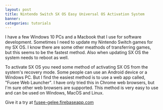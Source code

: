 ```yaml
---
layout: post
title: Nintendo Switch SX OS Easy Universal OS Activation System
banner:
categories: tutorials
---
```


I have a few Windows 10 PCs and a Macbook that I use for software development. Sometimes I need to update my Nintendo Switch games for my SX OS. I know there are some other meathods of transferring games, but this seems to be the fastest method. Also when updating SX OS the system needs to reboot as well.

To activate SX OS you need some method of activating SX OS from the system's recovery mode. Some people can use an Android device or a Windows PC. But I find the easiest method is to use a web app called, "Fusee Web Launcher". I have only tried this in Chrome web browsers, but I'm sure other web browsers are supported. This method is very easy to use and can be used on Windows, MacOS and Linux.

Give it a try at <a href="https://fusee-gelee.firebaseapp.com" target="_blank">fusee-gelee.firebaseapp.com</a>
